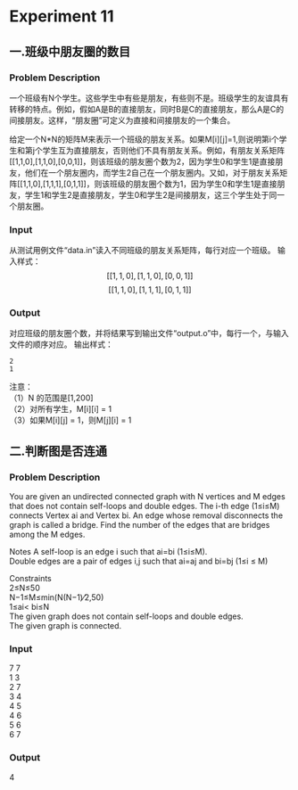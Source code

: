 # Experiment 11
## 一.班级中朋友圈的数目
### Problem Description
一个班级有N个学生。这些学生中有些是朋友，有些则不是。班级学生的友谊具有转移的特点。例如，假如A是B的直接朋友，同时B是C的直接朋友，那么A是C的间接朋友。这样，“朋友圈”可定义为直接和间接朋友的一个集合。

给定一个N*N的矩阵M来表示一个班级的朋友关系。如果M[i][j]=1,则说明第i个学生和第j个学生互为直接朋友，否则他们不具有朋友关系。例如，有朋友关系矩阵[[1,1,0],[1,1,0],[0,0,1]]，则该班级的朋友圈个数为2，因为学生0和学生1是直接朋友，他们在一个朋友圈内，而学生2自己在一个朋友圈内。又如，对于朋友关系矩阵[[1,1,0],[1,1,1],[0,1,1]]，则该班级的朋友圈个数为1，因为学生0和学生1是直接朋友，学生1和学生2是直接朋友，学生0和学生2是间接朋友，这三个学生处于同一个朋友圈。

### Input
从测试用例文件“data.in”读入不同班级的朋友关系矩阵，每行对应一个班级。
输入样式：
$$ [[1,1,0],[1,1,0],[0,0,1]] $$
$$ [[1,1,0],[1,1,1],[0,1,1]] $$

### Output
对应班级的朋友圈个数，并将结果写到输出文件“output.o”中，每行一个，与输入文件的顺序对应。
输出样式：
```
2
1
```
注意：  
（1）N 的范围是[1,200]  
（2）对所有学生，M[i][i] = 1  
（3）如果M[i][j] = 1，则M[j][i] = 1

## 二.判断图是否连通
### Problem Description
You are given an undirected connected graph with N vertices and M edges that does not contain self-loops and double edges. 
The i-th edge (1≤i≤M) connects Vertex ai and Vertex bi. 
An edge whose removal disconnects the graph is called a bridge. 
Find the number of the edges that are bridges among the M edges.

Notes
A self-loop is an edge i such that ai=bi (1≤i≤M).  
Double edges are a pair of edges i,j such that ai=aj and bi=bj (1≤i ≤ M)


Constraints  
2≤N≤50  
N−1≤M≤min(N(N−1)⁄2,50)  
1≤ai< bi≤N  
The given graph does not contain self-loops and double edges.  
The given graph is connected.  

### Input
7 7  
1 3  
2 7  
3 4  
4 5  
4 6  
5 6  
6 7 
### Output
4 
